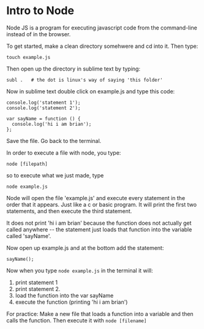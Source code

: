 # Intro to Node

Node JS is a program for executing javascript code from the command-line instead of in the browser.

To get started, make a clean directory somehwere and cd into it.  Then type:

```
touch example.js
```

Then open up the directory in sublime text by typing:

```
subl .   # the dot is linux's way of saying 'this folder'
```

Now in sublime text double click on example.js and type this code:

```
console.log('statement 1');
console.log('statement 2');

var sayName = function () {
  console.log('hi i am brian');
};
```

Save the file.  Go back to the terminal.

In order to execute a file with node, you type:
```
node [filepath]
```

so to execute what we just made, type
```
node example.js
```

Node will open the file 'example.js' and execute every statement in the order that it appears.  Just like a c or basic program.  It will print the first two statements, and then execute the third statement.

It does not print 'hi i am brian' because the function does not actually get called anywhere -- the statement just loads that function into the variable called 'sayName'.

Now open up example.js and at the bottom add the statement:
```
sayName();
```

Now when you type `node example.js` in the terminal it will:
  1. print statement 1
  2. print statement 2.
  3. load the function into the var sayName
  4. execute the function (printing 'hi i am brian')

For practice:
Make a new file that loads a function into a variable and then calls the function.  Then execute it with `node [filename]`
